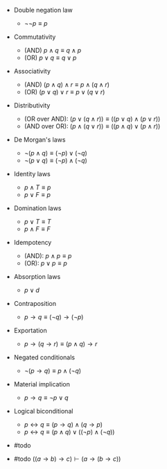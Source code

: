 
- Double negation law 
	- $\lnot\lnot{p}\equiv{p}$
- Commutativity
	- (AND) $p\land{q}\equiv{q\land{p}}$
	- (OR) $p\lor{q}\equiv{q\lor{p}}$
- Associativity 
	- (AND) $(p\land{q})\land{r}\equiv{p\land({q}\land{r})}$
	- (OR) $(p\lor{q})\lor{r}\equiv{p\lor({q}\lor{r})}$
- Distributivity 
	- (OR over AND): $({p\lor({q\land{r}})})\equiv({({p\lor{q}})\land({p\lor{r}})})$
	- (AND over OR): $({p\land({q\lor{r}})})\equiv({({p\land{q}})\lor({p\land{r}})})$
- De Morgan's laws
	- $\lnot{(p\land{q})}\equiv{(\lnot{p})\lor{(\lnot{q})}}$
	- $\lnot{(p\lor{q})}\equiv{(\lnot{p})\land{(\lnot{q})}}$
- Identity laws
	- $p\land{T}\equiv{p}$
	- $p\lor{F}\equiv{p}$
- Domination laws 
	- $p\lor{T}\equiv{T}$
	- $p\land{F}\equiv{F}$
- Idempotency 
	- (AND): $p\land{p}\equiv{p}$
	- (OR): $p\lor{p}\equiv{p}$
- Absorption laws 
	- $p\lor d$
- Contraposition 
	- $p\rightarrow{q}\equiv{(\lnot{q})\rightarrow{(\lnot{p})}}$
- Exportation 
	- $p\rightarrow(q\rightarrow{r})\equiv{(p\land{q})\rightarrow{r}}$
- Negated conditionals
	-  $\lnot(p\rightarrow{q})\equiv{{p}\land(\lnot{q})}$
- Material implication 
	- $p\rightarrow{q}\equiv{\lnot{p}\lor{q}}$
- Logical biconditional
	- ${p\leftrightarrow{q}}\equiv(p\rightarrow{q})\land (q\rightarrow{p})$
	- $p\leftrightarrow q\equiv(p\land{q})\lor((\lnot{p})\land{(\lnot{q})})$




- #todo 
- #todo  $((a\rightarrow{b})\rightarrow{c})\vdash(a\rightarrow({b}\rightarrow{c}))$


